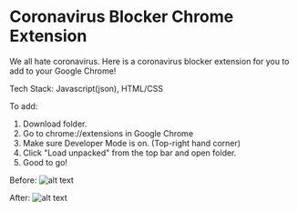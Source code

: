 # Coronavirus Blocker Chrome Extension

We all hate coronavirus. Here is a coronavirus blocker extension for you to add to your Google Chrome!

Tech Stack: Javascript(json), HTML/CSS

To add: 
1. Download folder. 
2. Go to chrome://extensions in Google Chrome
3. Make sure Developer Mode is on. (Top-right hand corner)
4. Click "Load unpacked" from the top bar and open folder. 
5. Good to go! 

Before: 
![alt text](https://user-images.githubusercontent.com/65236091/104831294-72ed8300-58c2-11eb-9371-610ce8a21f2b.png)

After: 
![alt text](https://user-images.githubusercontent.com/65236091/104831296-754fdd00-58c2-11eb-9cba-4106d1d66667.png)

